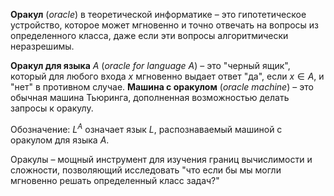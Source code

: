 
**Оракул** (*oracle*) в теоретической информатике – это гипотетическое устройство, которое может мгновенно и точно отвечать на вопросы из определенного класса, даже если эти вопросы алгоритмически неразрешимы.


**Оракул для языка** $A$ (*oracle for language A*) – это "черный ящик", который для любого входа $x$ мгновенно выдает ответ "да", если $x∈A$, и "нет" в противном случае. **Машина с оракулом** (*oracle machine*) – это обычная машина Тьюринга, дополненная возможностью делать запросы к оракулу.

Обозначение: $L^A$ означает язык $L$, распознаваемый машиной с оракулом для языка $A$.

Оракулы – мощный инструмент для изучения границ вычислимости и сложности, позволяющий исследовать "что если бы мы могли мгновенно решать определенный класс задач?"